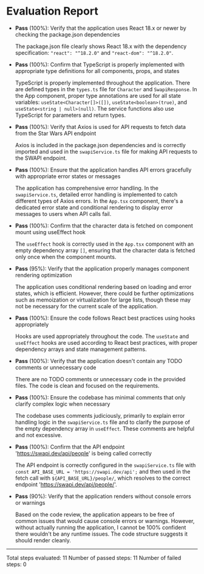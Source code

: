 # Evaluation Report

- **Pass** (100%): Verify that the application uses React 18.x or newer by checking the package.json dependencies
  
  The package.json file clearly shows React 18.x with the dependency specification: `"react": "^18.2.0"` and `"react-dom": "^18.2.0"`.

- **Pass** (100%): Confirm that TypeScript is properly implemented with appropriate type definitions for all components, props, and states
  
  TypeScript is properly implemented throughout the application. There are defined types in the `types.ts` file for `Character` and `SwapiResponse`. In the App component, proper type annotations are used for all state variables: `useState<Character[]>([])`, `useState<boolean>(true)`, and `useState<string | null>(null)`. The service functions also use TypeScript for parameters and return types.

- **Pass** (100%): Verify that Axios is used for API requests to fetch data from the Star Wars API endpoint
  
  Axios is included in the package.json dependencies and is correctly imported and used in the `swapiService.ts` file for making API requests to the SWAPI endpoint.

- **Pass** (100%): Ensure that the application handles API errors gracefully with appropriate error states or messages
  
  The application has comprehensive error handling. In the `swapiService.ts`, detailed error handling is implemented to catch different types of Axios errors. In the `App.tsx` component, there's a dedicated error state and conditional rendering to display error messages to users when API calls fail.

- **Pass** (100%): Confirm that the character data is fetched on component mount using useEffect hook
  
  The `useEffect` hook is correctly used in the `App.tsx` component with an empty dependency array `[]`, ensuring that the character data is fetched only once when the component mounts.

- **Pass** (95%): Verify that the application properly manages component rendering optimization
  
  The application uses conditional rendering based on loading and error states, which is efficient. However, there could be further optimizations such as memoization or virtualization for large lists, though these may not be necessary for the current scale of the application.

- **Pass** (100%): Ensure the code follows React best practices using hooks appropriately
  
  Hooks are used appropriately throughout the code. The `useState` and `useEffect` hooks are used according to React best practices, with proper dependency arrays and state management patterns.

- **Pass** (100%): Verify that the application doesn't contain any TODO comments or unnecessary code
  
  There are no TODO comments or unnecessary code in the provided files. The code is clean and focused on the requirements.

- **Pass** (100%): Ensure the codebase has minimal comments that only clarify complex logic when necessary
  
  The codebase uses comments judiciously, primarily to explain error handling logic in the `swapiService.ts` file and to clarify the purpose of the empty dependency array in `useEffect`. These comments are helpful and not excessive.

- **Pass** (100%): Confirm that the API endpoint 'https://swapi.dev/api/people' is being called correctly
  
  The API endpoint is correctly configured in the `swapiService.ts` file with `const API_BASE_URL = 'https://swapi.dev/api';` and then used in the fetch call with `${API_BASE_URL}/people/`, which resolves to the correct endpoint 'https://swapi.dev/api/people/'.

- **Pass** (90%): Verify that the application renders without console errors or warnings
  
  Based on the code review, the application appears to be free of common issues that would cause console errors or warnings. However, without actually running the application, I cannot be 100% confident there wouldn't be any runtime issues. The code structure suggests it should render cleanly.

---

Total steps evaluated: 11
Number of passed steps: 11
Number of failed steps: 0